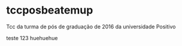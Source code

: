 # tccposbeatemup
Tcc da turma de pós de graduação de 2016 da universidade Positivo


teste 123 huehuehue
